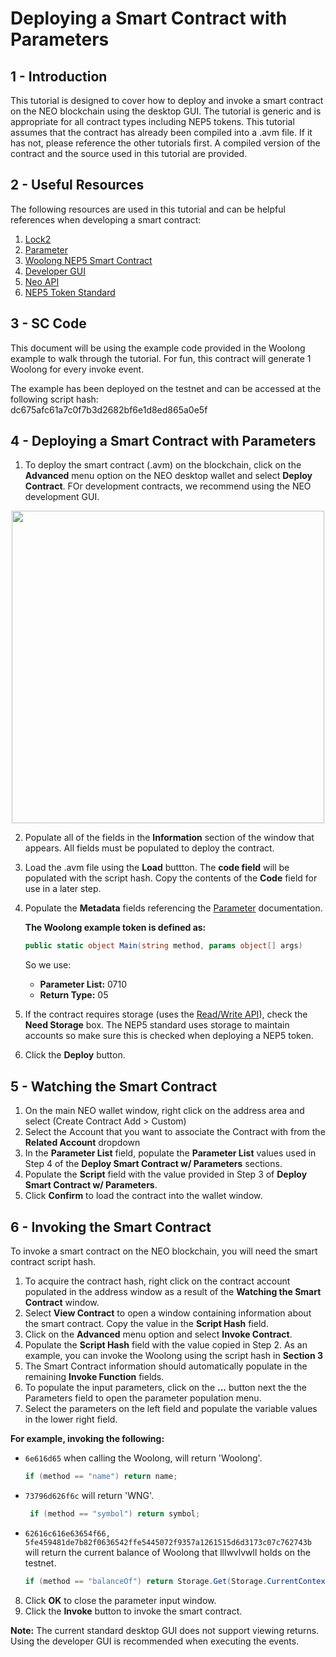 # Deploying a Smart Contract with Parameters

## 1 - Introduction
This tutorial is designed to cover how to deploy and invoke a smart contract on the NEO blockchain using the desktop GUI.  The tutorial is generic and is appropriate for all contract types including NEP5 tokens.  This tutorial assumes that the contract has already been compiled into a .avm file.  If it has not, please reference the other tutorials first.  A compiled version of the contract and the source used in this tutorial are provided.  

## 2 - Useful Resources

The following resources are used in this tutorial and can be helpful references when developing a smart contract:

1. [Lock2](Lock2.md)
2. [Parameter](Parameter.md)
3. [Woolong NEP5 Smart Contract](assets/examples/woolong.cs.md)
4. [Developer GUI](https://github.com/CityOfZion/neo-gui-developer)
5. [Neo API](../api/neo.md)
6. [NEP5 Token Standard](https://github.com/neo-project/proposals/pull/4)

## 3 - SC Code
This document will be using the example code provided in the Woolong example to walk through the tutorial.  For fun, this contract will generate 1 Woolong for every invoke event.

The example has been deployed on the testnet and can be accessed at the following script hash: 
​    
	dc675afc61a7c0f7b3d2682bf6e1d8ed865a0e5f
​	

## 4 - Deploying a Smart Contract with Parameters

1. To deploy the smart contract (.avm) on the blockchain, click on the **Advanced** menu option on the NEO desktop wallet and select **Deploy Contract**.  FOr development contracts, we recommend using the NEO development GUI.

<p align="center"><img style="vertical-align: middle" src="assets/img/deploy.png" width="500"></p>

2. Populate all of the fields in the **Information** section of the window that appears.  All fields must be populated to deploy the contract.
3. Load the .avm file using the **Load** buttton.  The **code field** will be populated with the script hash.  Copy the contents of the **Code** field for use in a later step.
4. Populate the **Metadata** fields referencing the [Parameter](Parameter.md) documentation.

    **The Woolong example token is defined as:**  

    ```csharp
    public static object Main(string method, params object[] args)  
    ```

    So we use:  
    * **Parameter List:** 0710
    * **Return Type:** 05

5. If the contract requires storage (uses the [Read/Write API](../api/neo.md#readwrite-api)), check the **Need Storage** box.  The NEP5 standard uses storage to maintain accounts so make sure this is checked when deploying a NEP5 token.

6. Click the **Deploy** button.


## 5 - Watching the Smart Contract   

1. On the main NEO wallet window, right click on the address area and select (Create Contract Add > Custom)
2. Select the Account that you want to associate the Contract with from the **Related Account** dropdown
3. In the **Parameter List** field, populate the **Parameter List** values used in Step 4 of the **Deploy Smart Contract w/ Parameters** sections.
4. Populate the **Script** field with the value provided in Step 3 of **Deploy Smart Contract w/ Parameters**.
5. Click **Confirm** to load the contract into the wallet window.


## 6 - Invoking the Smart Contract

To invoke a smart contract on the NEO blockchain, you will need the smart contract script hash. 
1. To acquire the contract hash, right click on the contract account populated in the address window as a result of the **Watching the Smart Contract** window.
2. Select **View Contract** to open a window containing information about the smart contract.  Copy the value in the **Script Hash** field.
3. Click on the **Advanced** menu option and select **Invoke Contract**.
4. Populate the **Script Hash** field with the value copied in Step 2.  As an example, you can invoke the Woolong using the script hash in **Section 3**
5. The Smart Contract information should automatically populate in the remaining **Invoke Function** fields.
6. To populate the input parameters, click on the **...** button next the the Parameters field to open the parameter population menu.
7. Select the parameters on the left field and populate the variable values in the lower right field.

  **For example, invoking the following:**
  * `6e616d65` when calling the Woolong, will return 'Woolong'.
    ```csharp
    if (method == "name") return name;
    ```
  * `73796d626f6c` will return 'WNG'.
    ```csharp
     if (method == "symbol") return symbol;
    ```
  * `62616c616e63654f66, 5fe459481de7b82f0636542ffe5445072f9357a1261515d6d3173c07c762743b` will return the current balance of Woolong that lllwvlvwll holds on the testnet.
    ```csharp
    if (method == "balanceOf") return Storage.Get(Storage.CurrentContext, (byte[]) args[0]);
    ```

8. Click **OK** to close the parameter input window.
9. Click the **Invoke** button to invoke the smart contract.

**Note:** The current standard desktop GUI does not support viewing returns.  Using the developer GUI is recommended when executing the events.

 
